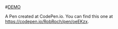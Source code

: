 #<a href="https://robroch.github.io/Wikipedia_Viewer_API/">DEMO</a>

A Pen created at CodePen.io. You can find this one at https://codepen.io/RobRoch/pen/oeEKzx.

 
